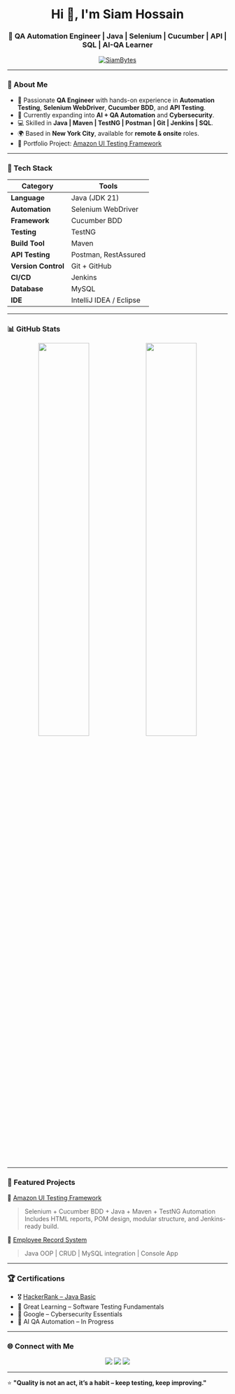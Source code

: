<h1 align="center">Hi 👋, I'm Siam Hossain</h1>
<h3 align="center">🚀 QA Automation Engineer | Java | Selenium | Cucumber | API | SQL | AI-QA Learner</h3>

<p align="center">
  <a href="https://github.com/SiamBytes"><img src="https://komarev.com/ghpvc/?username=SiamBytes&label=Profile%20views&color=0e75b6&style=flat" alt="SiamBytes" /></a>
</p>

---

### 🧩 About Me  
- 💼 Passionate **QA Engineer** with hands-on experience in **Automation Testing**, **Selenium WebDriver**, **Cucumber BDD**, and **API Testing**.  
- 🧠 Currently expanding into **AI + QA Automation** and **Cybersecurity**.  
- 💻 Skilled in **Java | Maven | TestNG | Postman | Git | Jenkins | SQL**.  
- 🌍 Based in **New York City**, available for **remote & onsite** roles.  
- 🧾 Portfolio Project: [Amazon UI Testing Framework](https://github.com/SiamBytes/AmazonUITesting)  

---

### 🧰 Tech Stack  

| Category | Tools |
|-----------|-------|
| **Language** | Java (JDK 21) |
| **Automation** | Selenium WebDriver |
| **Framework** | Cucumber BDD |
| **Testing** | TestNG |
| **Build Tool** | Maven |
| **API Testing** | Postman, RestAssured |
| **Version Control** | Git + GitHub |
| **CI/CD** | Jenkins |
| **Database** | MySQL |
| **IDE** | IntelliJ IDEA / Eclipse |

---

### 📊 GitHub Stats  

<p align="center">
  <img width="48%" src="https://github-readme-stats.vercel.app/api?username=SiamBytes&show_icons=true&theme=tokyonight" />
  <img width="48%" src="https://github-readme-streak-stats.herokuapp.com/?user=SiamBytes&theme=tokyonight" />
</p>

---

### 🧪 Featured Projects  

🔹 [Amazon UI Testing Framework](https://github.com/SiamBytes/AmazonUITesting)  
> Selenium + Cucumber BDD + Java + Maven + TestNG Automation  
> Includes HTML reports, POM design, modular structure, and Jenkins-ready build.

🔹 [Employee Record System](https://github.com/SiamBytes/EmployeeRecordSystem)  
> Java OOP | CRUD | MySQL integration | Console App  

---

### 🏆 Certifications  

- 🎖️ [HackerRank – Java Basic](https://www.hackerrank.com/certificates/5566a0e0346c)  
- 📜 Great Learning – Software Testing Fundamentals  
- 🧩 Google – Cybersecurity Essentials  
- 🤖 AI QA Automation – In Progress  

---

### 🌐 Connect with Me  

<p align="center">
  <a href="https://www.linkedin.com/in/md-siam-hossain/"><img src="https://img.shields.io/badge/LinkedIn-blue?style=for-the-badge&logo=linkedin" /></a>
  <a href="https://github.com/SiamBytes"><img src="https://img.shields.io/badge/GitHub-black?style=for-the-badge&logo=github" /></a>
  <a href="mailto:siam.devbytes@gmail.com"><img src="https://img.shields.io/badge/Gmail-D14836?style=for-the-badge&logo=gmail&logoColor=white" /></a>
</p>

---

⭐ **"Quality is not an act, it’s a habit – keep testing, keep improving."**

